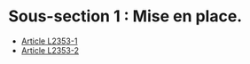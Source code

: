 # Sous-section 1 : Mise en place.

* [Article L2353-1](./LEGIARTI000006902241.md)
* [Article L2353-2](./LEGIARTI000006902242.md)
